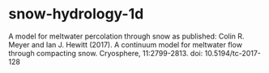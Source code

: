 # snow-hydrology-1d
A model for meltwater percolation through snow as published: Colin R. Meyer and Ian J. Hewitt (2017). A continuum model for meltwater flow through compacting snow. Cryosphere, 11:2799-2813. doi: 10.5194/tc-2017-128
